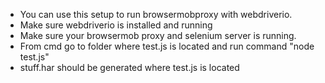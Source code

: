 
- You can use this setup to run browsermobproxy with webdriverio.
- Make sure webdriverio is installed and running
- Make sure your browsermob proxy and selenium server is running. 
- From cmd go to folder where test.js is located and run command "node test.js"
- stuff.har should be generated where test.js is located
